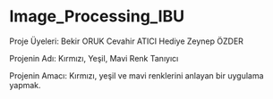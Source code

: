 # Image_Processing_IBU


Proje Üyeleri: Bekir ORUK Cevahir ATICI Hediye Zeynep ÖZDER

Projenin Adı: Kırmızı, Yeşil, Mavi Renk Tanıyıcı

Projenin Amacı: Kırmızı, yeşil ve mavi renklerini anlayan bir uygulama yapmak.
